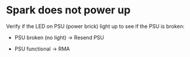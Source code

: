 # Spark does not power up
Verify if the LED on PSU (power brick) light up to see if the PSU is broken:

- PSU broken (no light) -> Resend PSU
  
- PSU functional -> RMA